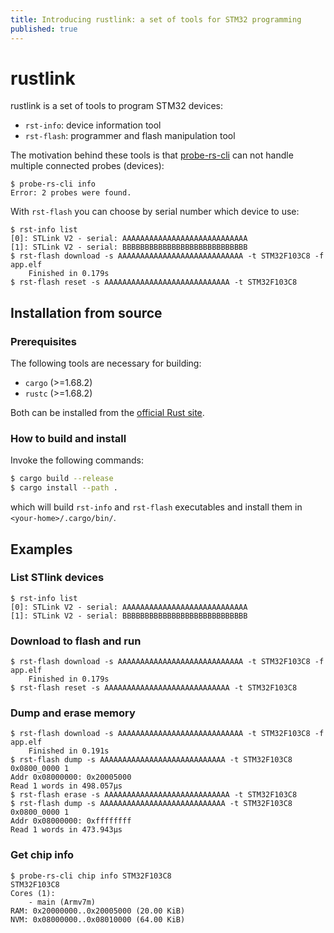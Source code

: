 ```yaml
---
title: Introducing rustlink: a set of tools for STM32 programming
published: true
---
```


# rustlink

rustlink is a set of tools to program STM32 devices:
- `rst-info`: device information tool
- `rst-flash`: programmer and flash manipulation tool

The motivation behind these tools is that [probe-rs-cli](https://crates.io/crates/probe-rs-cli) can not handle multiple connected probes (devices):

```
$ probe-rs-cli info
Error: 2 probes were found.
```

With `rst-flash` you can choose by serial number which device to use:

```
$ rst-info list
[0]: STLink V2 - serial: AAAAAAAAAAAAAAAAAAAAAAAAAAAA
[1]: STLink V2 - serial: BBBBBBBBBBBBBBBBBBBBBBBBBBBB
$ rst-flash download -s AAAAAAAAAAAAAAAAAAAAAAAAAAAA -t STM32F103C8 -f app.elf
    Finished in 0.179s
$ rst-flash reset -s AAAAAAAAAAAAAAAAAAAAAAAAAAAA -t STM32F103C8
```

## Installation from source

### Prerequisites

The following tools are necessary for building:

- `cargo` (>=1.68.2)
- `rustc` (>=1.68.2)

Both can be installed from the [official Rust site](https://www.rust-lang.org/tools/install).

### How to build and install

Invoke the following commands:

```bash
$ cargo build --release
$ cargo install --path .
```

which will build `rst-info` and `rst-flash` executables and install them in `<your-home>/.cargo/bin/`.

## Examples

### List STlink devices

```
$ rst-info list
[0]: STLink V2 - serial: AAAAAAAAAAAAAAAAAAAAAAAAAAAA
[1]: STLink V2 - serial: BBBBBBBBBBBBBBBBBBBBBBBBBBBB
```

### Download to flash and run

```
$ rst-flash download -s AAAAAAAAAAAAAAAAAAAAAAAAAAAA -t STM32F103C8 -f app.elf
    Finished in 0.179s
$ rst-flash reset -s AAAAAAAAAAAAAAAAAAAAAAAAAAAA -t STM32F103C8
```

### Dump and erase memory

```
$ rst-flash download -s AAAAAAAAAAAAAAAAAAAAAAAAAAAA -t STM32F103C8 -f app.elf 
    Finished in 0.191s
$ rst-flash dump -s AAAAAAAAAAAAAAAAAAAAAAAAAAAA -t STM32F103C8 0x0800_0000 1                   
Addr 0x08000000: 0x20005000
Read 1 words in 498.057µs
$ rst-flash erase -s AAAAAAAAAAAAAAAAAAAAAAAAAAAA -t STM32F103C8
$ rst-flash dump -s AAAAAAAAAAAAAAAAAAAAAAAAAAAA -t STM32F103C8 0x0800_0000 1
Addr 0x08000000: 0xffffffff
Read 1 words in 473.943µs
```

### Get chip info

```
$ probe-rs-cli chip info STM32F103C8
STM32F103C8
Cores (1):
    - main (Armv7m)
RAM: 0x20000000..0x20005000 (20.00 KiB)
NVM: 0x08000000..0x08010000 (64.00 KiB)
```
